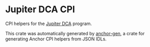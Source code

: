 # Jupiter DCA CPI

CPI helpers for the [Jupiter DCA](https://jup.ag/dca/USDC-SOL) program.

This crate was automatically generated by [anchor-gen](https://github.com/saber-hq/anchor-gen), a crate for generating Anchor CPI helpers from JSON IDLs.
